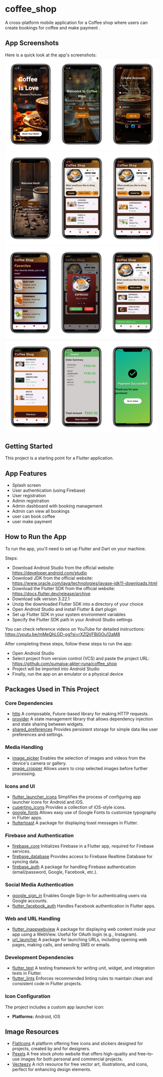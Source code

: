 # coffee_shop
A cross-platform mobile application for a Coffee shop where users can create bookings for coffee  and make payment .

## App Screenshots

Here is a quick look at the app's screenshots:
![images](assets/images/img.png)
![images](assets/images/img_1.png)
![images](assets/images/img_2.png)
![images](assets/images/img_4.png)
## Getting Started

This project is a starting point for a Flutter application.

## App Features
- Splash screen
- User authentication (using Firebase)
- User registration
- Admin registration
- Admin dashboard with booking management
- Admin can view all bookings
- user can book coffee
- user make payment

## How to Run the App

To run the app, you'll need to set up Flutter and Dart on your machine.

Steps:
- Download Android Studio from the official website: https://developer.android.com/studio
- Download JDK from the official website: https://www.oracle.com/java/technologies/javase-jdk11-downloads.html
- Download the Flutter SDK from the official website: https://docs.flutter.dev/release/archive
- Download sdk version 3.22.1
- Unzip the downloaded Flutter SDK into a directory of your choice
- Open Android Studio and install Flutter & dart plugin
- Set up Flutter SDK in your system environment variables
- Specify the Flutter SDK path in your Android Studio settings

You can check reference videos on YouTube for detailed instructions:
https://youtu.be/mMeQhLGD-og?si=rXZQVFBjGOu12aM8


After completing these steps, follow these steps to run the app:
- Open Android Studio
- Select project from version control (VCS) and paste the project URL: https://github.com/sumaiya-akter-runa/coffee_shop
- Project will be imported into Android Studio
- Finally, run the app on an emulator or a physical device


## Packages Used in This Project

### **Core Dependencies**
- [http](https://pub.dev/packages/http) A composable, Future-based library for making HTTP requests.
- [provider](https://pub.dev/packages/provider) A state management library that allows dependency injection and state sharing between widgets.
- [shared_preferences](https://pub.dev/packages/shared_preferences) Provides persistent storage for simple data like user preferences and settings.

### **Media Handling**
- [image_picker](https://pub.dev/packages/image_picker) Enables the selection of images and videos from the device's camera or gallery.
- [image_cropper](https://pub.dev/packages/image_cropper) Allows users to crop selected images before further processing.

### **Icons and UI**
- [flutter_launcher_icons](https://pub.dev/packages/flutter_launcher_icons) Simplifies the process of configuring app launcher icons for Android and iOS.
- [cupertino_icons](https://pub.dev/packages/cupertino_icons) Provides a collection of iOS-style icons.
- [google_fonts](https://pub.dev/packages/google_fonts) Allows easy use of Google Fonts to customize typography in Flutter apps.
- [fluttertoast](https://pub.dev/packages/fluttertoast) A package for displaying toast messages in Flutter.

### **Firebase and Authentication**
- [firebase_core](https://pub.dev/packages/firebase_core) Initializes Firebase in a Flutter app, required for Firebase services.
- [firebase_database](https://pub.dev/packages/firebase_database) Provides access to Firebase Realtime Database for syncing data.
- [firebase_auth](https://pub.dev/packages/firebase_auth) A package for handling Firebase authentication (email/password, Google, Facebook, etc.).

### **Social Media Authentication**
- [google_sign_in](https://pub.dev/packages/google_sign_in) Enables Google Sign-In for authenticating users via Google accounts.
- [flutter_facebook_auth](https://pub.dev/packages/flutter_facebook_auth) Handles Facebook authentication in Flutter apps.

### **Web and URL Handling**
- [flutter_inappwebview](https://pub.dev/packages/flutter_inappwebview) A package for displaying web content inside your app using a WebView. Useful for OAuth login (e.g., Instagram).
- [url_launcher](https://pub.dev/packages/url_launcher) A package for launching URLs, including opening web pages, making calls, and sending SMS or emails.

### **Development Dependencies**
- [flutter_test](https://docs.flutter.dev/cookbook/testing) A testing framework for writing unit, widget, and integration tests in Flutter.
- [flutter_lints](https://pub.dev/packages/flutter_lints) Enforces recommended linting rules to maintain clean and consistent code in Flutter projects.

### **Icon Configuration**
The project includes a custom app launcher icon:
- **Platforms:** Android, iOS


## Image Resources
- [FlatIcons](https://www.flaticon.com/)   A platform offering free icons and stickers designed for projects, created by and for designers.
- [Pexels](https://www.pexels.com/) A free stock photo website that offers high-quality and free-to-use images for both personal and commercial projects.
- [Vecteezy](https://www.vecteezy.com/)   A rich resource for free vector art, illustrations, and icons, perfect for enhancing design elements.

